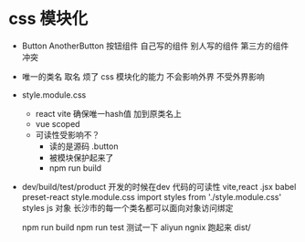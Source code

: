 # css 模块化
- Button AnotherButton  按钮组件
      自己写的组件
      别人写的组件
      第三方的组件
      冲突
- 唯一的类名
    取名  烦了
    css 模块化的能力
    不会影响外界
    不受外界影响
- style.module.css  
    -  react vite
       确保唯一hash值 加到原类名上
    - vue scoped 
    - 可读性受影响不？
        - 读的是源码  .button
        - 被模块保护起来了
        - npm run build 
- dev/build/test/product
     开发的时候在dev 代码的可读性
     vite,react  .jsx  babel preset-react
     style.module.css
     import styles from './style.module.css'
     styles js 对象 长沙市的每一个类名都可以面向对象访问绑定

     npm run build
     npm run test 测试一下
     aliyun ngnix 跑起来 dist/